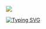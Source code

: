 <img src="https://user-images.githubusercontent.com/73097560/115834477-dbab4500-a447-11eb-908a-139a6edaec5c.gif" style="filter: hue-rotate(300deg) saturate(2);">

[![Typing SVG](https://readme-typing-svg.herokuapp.com/?color=FF0000&size=35&center=true&vCenter=true&width=1000&lines=Welcome+to+my+GitHub+profile!;My+name+is+Isvi+Castillo;I'm+a+Software+Development+Engineering+student)](https://git.io/typing-svg)
